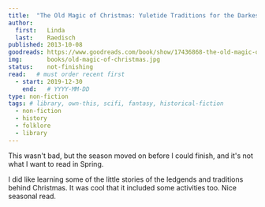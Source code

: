 ```yaml
---
title:  "The Old Magic of Christmas: Yuletide Traditions for the Darkest Days of the Year"
author: 
  first:   Linda
  last:    Raedisch
published: 2013-10-08 
goodreads: https://www.goodreads.com/book/show/17436868-the-old-magic-of-christmas
img:       books/old-magic-of-christmas.jpg
status:    not-finishing
read:   # must order recent first
  - start: 2019-12-30 
    end:   # YYYY-MM-DD
type: non-fiction
tags: # library, own-this, scifi, fantasy, historical-fiction
  - non-fiction
  - history
  - folklore
  - library
---
```


This wasn't bad, but the season moved on before I could finish, and it's not what I want to read in Spring. 

I did like learning some of the little stories of the ledgends and traditions behind Christmas. It was cool that it included some activities too. Nice seasonal read.
